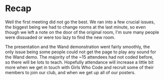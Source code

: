 # Recap

Well the first meeting did not go the best. We ran into a few crucial issues,
the biggest being we had to change rooms at the last minute, so even though we
left a note on the door of the original room, I'm sure many people were dissuaded
or were too lazy to find the new room.

The presentation and the Wand demonstration went fairly smoothly, the only issue
being some people could not get the page to play any sound for the Wand demo.
The majority of the ~15 attendees had not coded before, so there will be lots to
teach. Hopefully attendance will increase a little bit more when we get in touch
with Girls Who Code and recruit some of their members to join our club, and when
we get up all of our posters.
